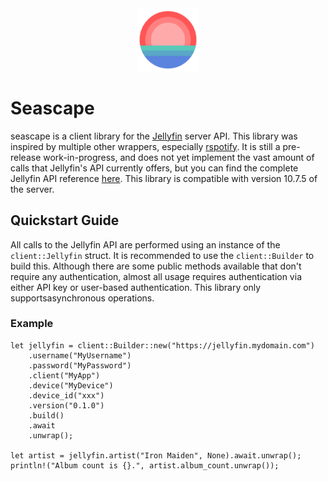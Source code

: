 <div align="center">
    <img src="./assets/logo.svg" alt="Seascape logo" width="20%" />
</div>

# Seascape
seascape is a client library for the [Jellyfin](https://jellyfin.org) server API. This library was inspired by multiple other wrappers, especially [rspotify](https://github.com/ramsayleung/rspotify). It is still a pre-release work-in-progress, and does not yet implement the vast amount of calls that Jellyfin's API currently offers, but you can find the complete Jellyfin API reference [here](https://api.jellyfin.org). This library is compatible with version 10.7.5 of the server.

## Quickstart Guide

All calls to the Jellyfin API are performed using an instance of the `client::Jellyfin` struct. It is recommended to use the `client::Builder` to build this. Although there are some public methods available that don't require any authentication, almost all usage requires authentication via either API key or user-based authentication. This library only supportsasynchronous operations.

### Example

```
let jellyfin = client::Builder::new("https://jellyfin.mydomain.com")
    .username("MyUsername")
    .password("MyPassword")
    .client("MyApp")
    .device("MyDevice")
    .device_id("xxx")
    .version("0.1.0")
    .build()
    .await
    .unwrap();

let artist = jellyfin.artist("Iron Maiden", None).await.unwrap();
println!("Album count is {}.", artist.album_count.unwrap());
```